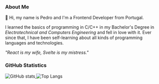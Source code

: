 ### About Me

👋 Hi, my name is Pedro and I'm a Frontend Developer from Portugal.

I learned the basics of programming in C/C++ in my Bachelor's Degree in *Electrotechnical and Computers Engineering* and fell in love with it. Ever since that, I have been self-learning about all kinds of programming languages and technologies.

*"React is my wife, Svelte is my mistress."*

### GitHub Statistics

<a href="https://github.com/pmorim">
  <img style="display:inline-block;" alt="GitHub stats" src="https://github-readme-stats.vercel.app/api?username=pmorim&show_icons=true&count_private=true" />
  <img style="display:inline-block;" alt="Top Langs" src="https://github-readme-stats.vercel.app/api/top-langs/?username=pmorim&layout=compact&langs_count=6" />
</a>
